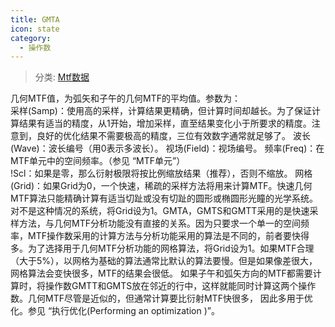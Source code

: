 ```yaml
---
title: GMTA
icon: state
category:
  - 操作数
---
```


> 分类: [Mtf数据](/hb/operands/131/883/  "Zemax 操作数 Mtf数据")

几何MTF值，为弧矢和子午的几何MTF的平均值。参数为：  
采样(Samp)：使用高的采样，计算结果更精确，但计算时间却越长。为了保证计算结果有适当的精度，从1开始，增加采样，直至结果变化小于所要求的精度。注意到，良好的优化结果不需要极高的精度，三位有效数字通常就足够了。 
波长(Wave)：波长编号（用0表示多波长）。 
视场(Field)：视场编号。 
频率(Freq)：在MTF单元中的空间频率。（参见 “MTF单元”）  
 !Scl：如果是零，那么衍射极限将按比例缩放结果（推荐），否则不缩放。 
网格(Grid)：如果Grid为0，一个快速，稀疏的采样方法将用来计算MTF。快速几何MTF算法只能精确计算有适当切趾或没有切趾的圆形或椭圆形光瞳的光学系统。对不是这种情况的系统，将Grid设为1。GMTA，GMTS和GMTT采用的是快速采样方法，与几何MTF分析功能没有直接的关系。因为只要求一个单一的空间频率，MTF操作数采用的计算方法与分析功能采用的算法是不同的，前者要快得多。为了选择用于几何MTF分析功能的网格算法，将Grid设为1。如果MTF合理（大于5%），以网格为基础的算法通常比默认的算法要慢。但是如果像差很大，网格算法会变快很多，MTF的结果会很低。 
如果子午和弧矢方向的MTF都需要计算时，将操作数GMTT和GMTS放在邻近的行中，这样就能同时计算这两个操作数。几何MTF尽管是近似的，但通常计算要比衍射MTF快很多， 
因此多用于优化。参见 “执行优化(Performing an optimization )”。